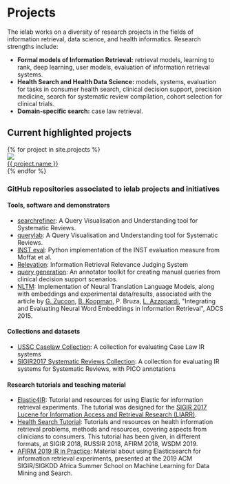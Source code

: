 # Projects

The ielab works on a diversity of research projects in the fields of information retrieval, data science, and health informatics. Research strengths include:

* **Formal models of Information Retrieval:** retrieval models, learning to rank, deep learning, user models, evaluation of information retrieval systems. 
* **Health Search and Health Data Science:** models, systems, evaluation for tasks in consumer health search, clinical decision support, precision medicine, search for systematic review compilation, cohort selection for clinical trials.
* **Domain-specific search:** case law retrieval.

## Current highlighted projects

<div class="flex four">
{% for project in site.projects %}
<div>
    <article class="card">
        <img src="{{ project.image }}">
        <footer>
            <a href="{{ project.url }}">{{ project.name }}</a>
        </footer>
    </article>
</div>
{% endfor %}
</div>

### GitHub repositories associated to ielab projects and initiatives

#### Tools, software and demonstrators

* [searchrefiner](https://ielab.io/searchrefiner): A Query Visualisation and Understanding tool for Systematic Reviews.
* [querylab](https://ielab.io/querylab): A Query Visualisation and Understanding tool for Systematic Reviews.
* [INST eval](https://github.com/ielab/inst_eval): Python implementation of the INST evaluation measure from Moffat et al.
* [Relevation](https://github.com/ielab/relevation): Information Retrieval Relevance Judging System
* [query generation](https://github.com/ielab/query_generation): An annotator toolkit for creating manual queries from clinical decision support scenarios.
* [NLTM](https://github.com/ielab/adcs2015-NTLM): Implementation of Neural Translation Language Models, along with embeddings and experimental data/results, associated with the article by [G. Zuccon](/people/guido-zuccon), [B. Koopman](/people/bevan-koopman), P. Bruza, [L. Azzopardi](/people/leif-azzopardi), "Integrating and Evaluating Neural Word Embeddings in Information Retrieval", ADCS 2015.

#### Collections and datasets

* [USSC Caselaw Collection](https://github.com/ielab/ussc-caselaw-collection): A collection for evaluating Case Law IR systems
* [SIGIR2017 Systematic Reviews Collection](https://github.com/ielab/SIGIR2017-PICO-Collection): A collection for evaluating IR systems for Systematic Reviews, with PICO annotations


#### Research tutorials and teaching material

* [Elastic4IR](https://github.com/ielab/elastic4IR): Tutorial and resources for using Elastic for information retrieval experiments. The tutorial was designed for the [SIGIR 2017 Lucene for Information Access and Retrieval Research (LIARR)](https://liarr2017.github.io/).
* [Health Search Tutorial](https://github.com/ielab/health-search-tutorial): Tutorials and resources on health information retrieval problems, methods and resources, covering aspects from clinicians to consumers. This tutorial has been given, in different formats, at SIGIR 2018, RUSSIR 2018, AFIRM 2018, WSDM 2019.
* [AFIRM 2019 IR in Practice](https://github.com/ielab/afirm2019): Material about using Elasticsearch for information retrieval experiments, presented at the 2019 ACM SIGIR/SIGKDD Africa Summer School on Machine Learning for Data Mining and Search.